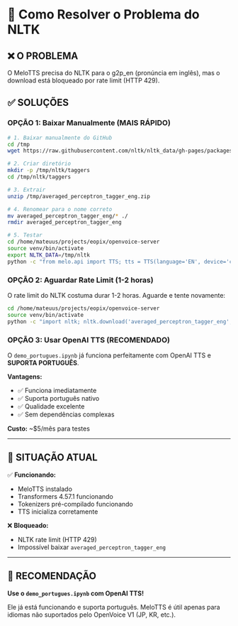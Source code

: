 # 🔧 Como Resolver o Problema do NLTK

## ❌ O PROBLEMA

O MeloTTS precisa do NLTK para o g2p_en (pronúncia em inglês), mas o download está bloqueado por rate limit (HTTP 429).

## ✅ SOLUÇÕES

### OPÇÃO 1: Baixar Manualmente (MAIS RÁPIDO)

```bash
# 1. Baixar manualmente do GitHub
cd /tmp
wget https://raw.githubusercontent.com/nltk/nltk_data/gh-pages/packages/taggers/averaged_perceptron_tagger_eng.zip

# 2. Criar diretório
mkdir -p /tmp/nltk/taggers
cd /tmp/nltk/taggers

# 3. Extrair
unzip /tmp/averaged_perceptron_tagger_eng.zip

# 4. Renomear para o nome correto
mv averaged_perceptron_tagger_eng/* ./
rmdir averaged_perceptron_tagger_eng

# 5. Testar
cd /home/mateuus/projects/eopix/openvoice-server
source venv/bin/activate
export NLTK_DATA=/tmp/nltk
python -c "from melo.api import TTS; tts = TTS(language='EN', device='cpu'); tts.tts_to_file('Hello world', 0, 'test.wav', quiet=True)"
```

### OPÇÃO 2: Aguardar Rate Limit (1-2 horas)

O rate limit do NLTK costuma durar 1-2 horas. Aguarde e tente novamente:

```bash
cd /home/mateuus/projects/eopix/openvoice-server
source venv/bin/activate
python -c "import nltk; nltk.download('averaged_perceptron_tagger_eng', download_dir='/tmp/nltk')"
```

### OPÇÃO 3: Usar OpenAI TTS (RECOMENDADO)

O `demo_portugues.ipynb` já funciona perfeitamente com OpenAI TTS e **SUPORTA PORTUGUÊS**.

**Vantagens:**
- ✅ Funciona imediatamente
- ✅ Suporta português nativo
- ✅ Qualidade excelente
- ✅ Sem dependências complexas

**Custo:** ~$5/mês para testes

---

## 📝 SITUAÇÃO ATUAL

✅ **Funcionando:**
- MeloTTS instalado
- Transformers 4.57.1 funcionando
- Tokenizers pré-compilado funcionando
- TTS inicializa corretamente

❌ **Bloqueado:**
- NLTK rate limit (HTTP 429)
- Impossível baixar `averaged_perceptron_tagger_eng`

---

## 🎯 RECOMENDAÇÃO

**Use o `demo_portugues.ipynb` com OpenAI TTS!**

Ele já está funcionando e suporta português. MeloTTS é útil apenas para idiomas não suportados pelo OpenVoice V1 (JP, KR, etc.).
